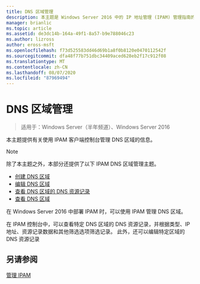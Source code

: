 ```yaml
---
title: DNS 区域管理
description: 本主题是 Windows Server 2016 中的 IP 地址管理 (IPAM) 管理指南的一部分。
manager: brianlic
ms.topic: article
ms.assetid: de3dc14b-164a-49f1-8a57-b9e788046c23
ms.author: lizross
author: eross-msft
ms.openlocfilehash: f73d525583dd46d69b1a8f0b8120e0470112542f
ms.sourcegitcommit: dfa48f77b751dbc34409aced628eb2f17c912f08
ms.translationtype: MT
ms.contentlocale: zh-CN
ms.lasthandoff: 08/07/2020
ms.locfileid: "87969494"
---
```

# <a name="dns-zone-management"></a>DNS 区域管理

>适用于：Windows Server（半年频道）、Windows Server 2016

本主题提供有关使用 IPAM 客户端控制台管理 DNS 区域的信息。

> [!NOTE]
> 除了本主题之外，本部分还提供了以下 IPAM DNS 区域管理主题。
>
> -   [创建 DNS 区域](../../technologies/ipam/Create-a-DNS-Zone.md)
> -   [编辑 DNS 区域](../../technologies/ipam/Edit-a-DNS-Zone.md)
> -   [查看 DNS 区域的 DNS 资源记录](../../technologies/ipam/View-DNS-Resource-Records-for-a-DNS-Zone.md)
> -   [查看 DNS 区域](../../technologies/ipam/View-DNS-Zones.md)

在 Windows Server 2016 中部署 IPAM 时，可以使用 IPAM 管理 DNS 区域。

在 IPAM 控制台中，可以查看特定 DNS 区域的 DNS 资源记录，并根据类型、IP 地址、资源记录数据和其他筛选选项筛选记录。 此外，还可以编辑特定区域的 DNS 资源记录

## <a name="see-also"></a>另请参阅
[管理 IPAM](Manage-IPAM.md)




